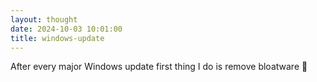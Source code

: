 ```yaml
---
layout: thought
date: 2024-10-03 10:01:00
title: windows-update
---
```


After every major Windows update first thing I do is remove bloatware 🤷

